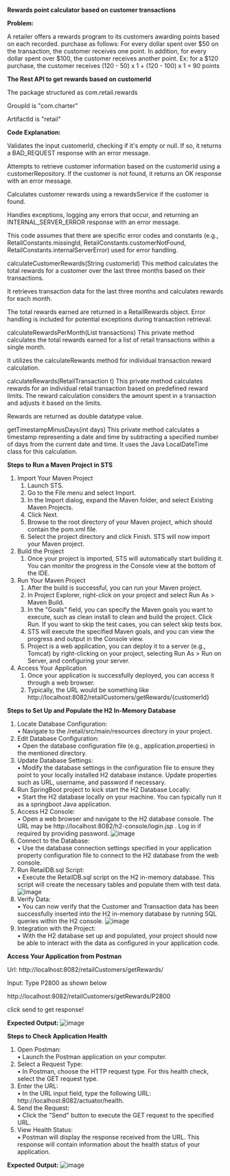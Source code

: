 
**﻿Rewards point calculator based on customer transactions**

**Problem:**

A retailer offers a rewards program to its customers awarding points based on each recorded.
purchase as follows:
For every dollar spent over $50 on the transaction, the customer receives one point.
In addition, for every dollar spent over $100, the customer receives another point.
Ex: for a $120 purchase, the customer receives
(120 - 50) x 1 + (120 - 100) x 1 = 90 points

**The Rest API to get rewards based on customerId**

The package structured as com.retail.rewards

GroupId is "com.charter"

ArtifactId is "retail"

**Code Explanation:**

Validates the input customerId, checking if it's empty or null. If so, it returns a BAD_REQUEST response with an error message.

Attempts to retrieve customer information based on the customerId using a customerRepository. If the customer is not found, it returns an OK response with an error message.

Calculates customer rewards using a rewardsService if the customer is found.

Handles exceptions, logging any errors that occur, and returning an INTERNAL_SERVER_ERROR response with an error message.

This code assumes that there are specific error codes and constants (e.g., RetailConstants.missingId, RetailConstants.customerNotFound, RetailConstants.internalServerError) used for error handling.

calculateCustomerRewards(String customerId)
This method calculates the total rewards for a customer over the last three months based on their transactions.

It retrieves transaction data for the last three months and calculates rewards for each month.

The total rewards earned are returned in a RetailRewards object.
Error handling is included for potential exceptions during transaction retrieval.

calculateRewardsPerMonth(List<RetailTransaction> transactions)
This private method calculates the total rewards earned for a list of retail transactions within a single month.

It utilizes the calculateRewards method for individual transaction reward calculation.

calculateRewards(RetailTransaction t)
This private method calculates rewards for an individual retail transaction based on predefined reward limits.
The reward calculation considers the amount spent in a transaction and adjusts it based on the limits.

Rewards are returned as double datatype value.

getTimestampMinusDays(int days)
This private method calculates a timestamp representing a date and time by subtracting a specified number of days from the current date and time.
It uses the Java LocalDateTime class for this calculation.

**Steps to Run a Maven Project in STS**

1. Import Your Maven Project
    1. Launch STS.
    2. Go to the File menu and select Import.
    3. In the Import dialog, expand the Maven folder, and select Existing Maven Projects.
    4. Click Next.
    5. Browse to the root directory of your Maven project, which should contain the pom.xml file.
    6. Select the project directory and click Finish. STS will now import your Maven project.
2. Build the Project
    1. Once your project is imported, STS will automatically start building it. You can monitor the progress in the Console view at the bottom of the IDE.
3. Run Your Maven Project
    1. After the build is successful, you can run your Maven project.
    2. In Project Explorer, right-click on your project and select Run As > Maven Build.
    3. In the "Goals" field, you can specify the Maven goals you want to execute, such as clean install to clean and build the project. Click Run. If you want to skip the test cases, you can select skip tests box.
    4. STS will execute the specified Maven goals, and you can view the progress and output in the Console view.
    5. Project is a web application, you can deploy it to a server (e.g., Tomcat) by right-clicking on your project, selecting Run As > Run on Server, and configuring your server.
4. Access Your Application
    1. Once your application is successfully deployed, you can access it through a web browser. <br />
    2. Typically, the URL would be something like http://localhost:8082/retailCustomers/getRewards/{customerId}

**Steps to Set Up and Populate the H2 In-Memory Database**

1. Locate Database Configuration: <br />
• Navigate to the /retail/src/main/resources directory in your project.
2. Edit Database Configuration: <br />
• Open the database configuration file (e.g., application.properties) in the mentioned directory.
3. Update Database Settings: <br />
• Modify the database settings in the configuration file to ensure they point to your locally installed H2 database instance. Update properties such as URL, username, and password if necessary.
4. Run SpringBoot project to kick start the H2 Database Locally: <br />
• Start the H2 database locally on your machine. You can typically run it as a springboot Java application.
5. Access H2 Console: <br />
• Open a web browser and navigate to the H2 database console. The URL may be http://localhost:8082/h2-console/login.jsp . Log in if required by providing password.
![image](https://github.com/azizabdul0317/RetailRewardsProgram/assets/147212983/70ee69e6-63e0-46f6-acdd-6217ef78f145)
6. Connect to the Database: <br />
• Use the database connection settings specified in your application property configuration file to connect to the H2 database from the web console.
7. Run RetailDB.sql Script: <br />
• Execute the RetailDB.sql script on the H2 in-memory database. This script will create the necessary tables and populate them with test data.
![image](https://github.com/azizabdul0317/RetailRewardsProgram/assets/147212983/ea7bb6d7-e5bb-41ad-920b-a02020752636)
7. Verify Data: <br />
• You can now verify that the Customer and Transaction data has been successfully inserted into the H2 in-memory database by running SQL queries within the H2 console.
![image](https://github.com/azizabdul0317/RetailRewardsProgram/assets/147212983/2999452f-c508-4f8f-b0e8-4cc58066de4f)
9. Integration with the Project: <br />
• With the H2 database set up and populated, your project should now be able to interact with the data as configured in your application code.

**Access Your Application from Postman**

Url: http://localhost:8082/retailCustomers/getRewards/

Input: Type P2800 as shown below

http://localhost:8082/retailCustomers/getRewards/P2800

click send to get response!

**Expected Output:**
![image](https://github.com/azizabdul0317/RetailRewardsProgram/assets/147212983/53588863-7f30-4196-904a-0f8eaff59df5)

**Steps to Check Application Health**
1. Open Postman: <br />
• Launch the Postman application on your computer.
2. Select a Request Type: <br />
• In Postman, choose the HTTP request type. For this health check, select the GET request type.
3. Enter the URL: <br />
• In the URL input field, type the following URL: http://localhost:8082/actuator/health.
4. Send the Request: <br />
• Click the "Send" button to execute the GET request to the specified URL.
5. View Health Status: <br />
• Postman will display the response received from the URL. This response will contain information about the health status of your application.

**Expected Output:**
![image](https://github.com/azizabdul0317/RetailRewardsProgram/assets/147212983/d34d7030-0056-4990-b802-5e9fd8d66f85)


